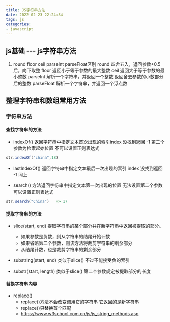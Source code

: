 ```yaml
---
title: JS字符串方法
date: 2022-02-23 22:24:34
tags: js
categories:
- javascript
---
```


## js基础 --- js字符串方法
1. round floor ceil parseInt parseFloat区别
round 四舍五入，返回参数+0.5后，向下取整
floor 返回小于等于参数的最大整数
ceil  返回大于等于参数的最小整数
parseInt 解析一个字符串，并返回一个整数 返回舍去参数的小数部分后的整数
parseFloat  解析一个字符串，并返回一个浮点数

## 整理字符串和数组常用方法

### 字符串方法

#### 查找字符串的方法

- indexOf() 返回字符串中指定文本首次出现的索引index 没找到返回 -1 第二个参数为检索起始位置  不可以设置正则表达式
```js
str.indexOf("china",18)
```
- lastIndexOf() 返回字符串中指定文本最后一次出现的索引 index 没找到返回 -1 同上

- search()  方法返回字符串中指定文本第一次出现的位置 无法设置第二个参数  可以设置正则表达式
```js
str.search("China")   => 17
```

#### 提取字符串的方法

- slice(start, end) 提取字符串的某个部分并在新字符串中返回被提取的部分。
  - 如果参数是负数，则从字符串的结尾开始计数
  - 如果省略第二个参数，则该方法将裁剪字符串的剩余部分
  - 从结尾计数，也是裁剪字符串的剩余部分

- substring(start, end) 类似于slice() 不过不能接受负的索引

- substr(start, length) 类似于slice() 第二个参数规定被提取部分的长度

#### 替换字符串内容

- replace() 
  - replace()方法不会改变调用它的字符串 它返回的是新字符串
  - replace()只替换首个匹配
  - https://www.w3school.com.cn/js/js_string_methods.asp